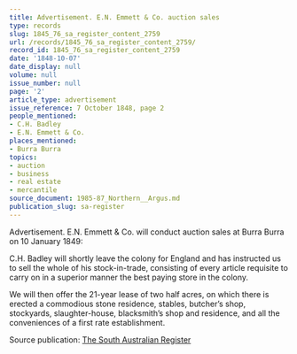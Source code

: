 ```yaml
---
title: Advertisement. E.N. Emmett & Co. auction sales
type: records
slug: 1845_76_sa_register_content_2759
url: /records/1845_76_sa_register_content_2759/
record_id: 1845_76_sa_register_content_2759
date: '1848-10-07'
date_display: null
volume: null
issue_number: null
page: '2'
article_type: advertisement
issue_reference: 7 October 1848, page 2
people_mentioned:
- C.H. Badley
- E.N. Emmett & Co.
places_mentioned:
- Burra Burra
topics:
- auction
- business
- real estate
- mercantile
source_document: 1985-87_Northern__Argus.md
publication_slug: sa-register
---
```


Advertisement.  E.N. Emmett & Co. will conduct auction sales at Burra Burra on 10 January 1849:

C.H. Badley will shortly leave the colony for England and has instructed us to sell the whole of his stock-in-trade, consisting of every article requisite to carry on in a superior manner the best paying store in the colony.

We will then offer the 21-year lease of two half acres, on which there is erected a commodious stone residence, stables, butcher’s shop, stockyards, slaughter-house, blacksmith’s shop and residence, and all the conveniences of a first rate establishment.

Source publication: [The South Australian Register](/publications/sa-register/)
